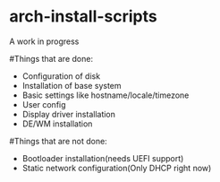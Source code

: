 # arch-install-scripts

A work in progress

#Things that are done:
- Configuration of disk
- Installation of base system
- Basic settings like hostname/locale/timezone
- User config
- Display driver installation
- DE/WM installation

#Things that are not done:
- Bootloader installation(needs UEFI support)
- Static network configuration(Only DHCP right now)
